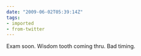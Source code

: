 ```yaml
---
date: "2009-06-02T05:39:14Z"
tags:
- imported
- from-twitter
---
```

Exam soon. Wisdom tooth coming thru. Bad timing.
